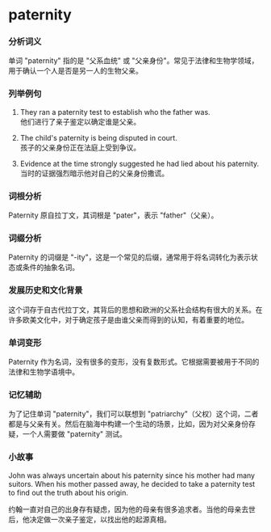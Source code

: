 # paternity

### 分析词义

  

单词 "paternity" 指的是 "父系血统" 或 "父亲身份"。常见于法律和生物学领域，用于确认一个人是否是另一人的生物父亲。

  

### 列举例句

  

1.  They ran a paternity test to establish who the father was.  
    他们进行了亲子鉴定以确定谁是父亲。
    
      
    
2.  The child's paternity is being disputed in court.  
    孩子的父亲身份正在法庭上受到争议。
    
      
    
3.  Evidence at the time strongly suggested he had lied about his paternity.  
    当时的证据强烈暗示他对自己的父亲身份撒谎。
    
      
    

  

### 词根分析

  

Paternity 原自拉丁文，其词根是 "pater"，表示 "father"（父亲）。

  

### 词缀分析

  

Paternity 的词缀是 "-ity"，这是一个常见的后缀，通常用于将名词转化为表示状态或条件的抽象名词。

  

### 发展历史和文化背景

  

这个词存于自古代拉丁文，其背后的思想和欧洲的父系社会结构有很大的关系。在许多欧美文化中，对于确定孩子是由谁父亲而得到的认知，有着重要的地位。

  

### 单词变形

  

Paternity 作为名词，没有很多的变形，没有复数形式。它根据需要被用于不同的法律和生物学语境中。

  

### 记忆辅助

  

为了记住单词 "paternity"，我们可以联想到 "patriarchy"（父权）这个词，二者都是与父亲有关。然后在脑海中构建一个生动的场景，比如，因为对父亲身份存疑，一个人需要做 "paternity" 测试。

  

### 小故事

  

John was always uncertain about his paternity since his mother had many suitors. When his mother passed away, he decided to take a paternity test to find out the truth about his origin.

  

约翰一直对自己的出身存有疑虑，因为他的母亲有很多追求者。当他的母亲去世后，他决定做一次亲子鉴定，以找出他的起源真相。
